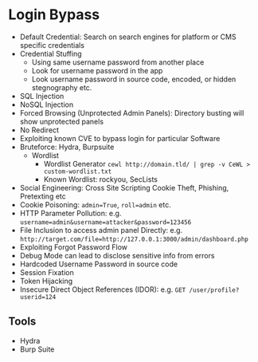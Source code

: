 # Login Bypass

- Default Credential: Search on search engines for platform or CMS specific credentials
- Credential Stuffing
  - Using same username password from another place
  - Look for username password in the app
  - Look username password in source code, encoded, or hidden stegnography etc.
- SQL Injection
- NoSQL Injection
- Forced Browsing (Unprotected Admin Panels): Directory busting will show unprotected panels
- No Redirect
- Exploiting known CVE to bypass login for particular Software
- Bruteforce: Hydra, Burpsuite
  - Wordlist
     - Wordlist Generator `cewl http://domain.tld/ | grep -v CeWL > custom-wordlist.txt`
     - Known Wordlist: rockyou, SecLists
- Social Engineering: Cross Site Scripting Cookie Theft, Phishing, Pretexting etc
- Cookie Poisoning: `admin=True`, `roll=admin` etc.
- HTTP Parameter Pollution: e.g. `username=admin&username=attacker&password=123456`
- File Inclusion to access admin panel Directly: e.g. `http://target.com/file=http://127.0.0.1:3000/admin/dashboard.php` 
- Exploiting Forgot Password Flow
- Debug Mode can lead to disclose sensitive info from errors
- Hardcoded Username Password in source code
- Session Fixation
- Token Hijacking
- Insecure Direct Object References (IDOR): e.g. `GET /user/profile?userid=124`



## Tools
- Hydra
- Burp Suite 


